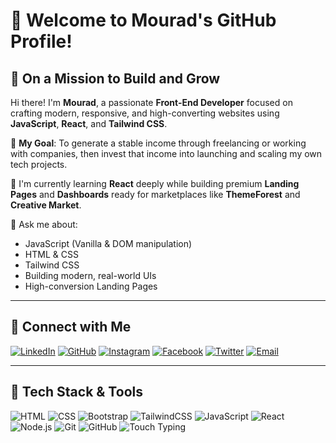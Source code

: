 # 👋 Welcome to Mourad's GitHub Profile!

## 🚀 On a Mission to Build and Grow

Hi there! I'm **Mourad**, a passionate **Front-End Developer** focused on crafting modern, responsive, and high-converting websites using **JavaScript**, **React**, and **Tailwind CSS**.

🎯 **My Goal**: To generate a stable income through freelancing or working with companies, then invest that income into launching and scaling my own tech projects.

🌱 I'm currently learning **React** deeply while building premium **Landing Pages** and **Dashboards** ready for marketplaces like **ThemeForest** and **Creative Market**.

💬 Ask me about:
- JavaScript (Vanilla & DOM manipulation)
- HTML & CSS
- Tailwind CSS
- Building modern, real-world UIs
- High-conversion Landing Pages

---

## 🔗 Connect with Me

[![LinkedIn](https://img.shields.io/badge/LinkedIn-0077B5?style=for-the-badge&logo=linkedin&logoColor=white)](https://www.linkedin.com/in/mourad-akki-70558a357/)
[![GitHub](https://img.shields.io/badge/GitHub-181717?style=for-the-badge&logo=github&logoColor=white)](https://github.com/your-username)
[![Instagram](https://img.shields.io/badge/Instagram-E4405F?style=for-the-badge&logo=instagram&logoColor=white)](https://www.instagram.com/akkimourad17769/)
[![Facebook](https://img.shields.io/badge/Facebook-1877F2?style=for-the-badge&logo=facebook&logoColor=white)](https://www.facebook.com/kide.zaro/)
[![Twitter](https://img.shields.io/badge/X-000000?style=for-the-badge&logo=twitter&logoColor=white)](https://x.com/Moradai188146)
[![Email](https://img.shields.io/badge/Email-D14836?style=for-the-badge&logo=gmail&logoColor=white)](mailto:akkimourad177@gmail.com)

---

## 🧰 Tech Stack & Tools

![HTML](https://img.shields.io/badge/HTML-E34F26?style=for-the-badge&logo=html5&logoColor=white)
![CSS](https://img.shields.io/badge/CSS-1572B6?style=for-the-badge&logo=css3&logoColor=white)
![Bootstrap](https://img.shields.io/badge/Bootstrap-7952B3?style=for-the-badge&logo=bootstrap&logoColor=white)
![TailwindCSS](https://img.shields.io/badge/Tailwind_CSS-38B2AC?style=for-the-badge&logo=tailwind-css&logoColor=white)
![JavaScript](https://img.shields.io/badge/JavaScript-F7DF1E?style=for-the-badge&logo=javascript&logoColor=black)
![React](https://img.shields.io/badge/React-20232A?style=for-the-badge&logo=react&logoColor=61DAFB)
![Node.js](https://img.shields.io/badge/Node.js-339933?style=for-the-badge&logo=nodedotjs&logoColor=white)
![Git](https://img.shields.io/badge/Git-F05032?style=for-the-badge&logo=git&logoColor=white)
![GitHub](https://img.shields.io/badge/GitHub-181717?style=for-the-badge&logo=github&logoColor=white)
![Touch Typing](https://img.shields.io/badge/Touch_Typing-00BFA6?style=for-the-badge&logo=typingtutor&logoColor=white)

